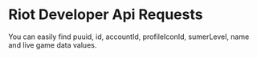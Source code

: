 # Riot Developer Api Requests

You can easily find puuid, id, accountId, profileIconId, sumerLevel, name and live game data values.
